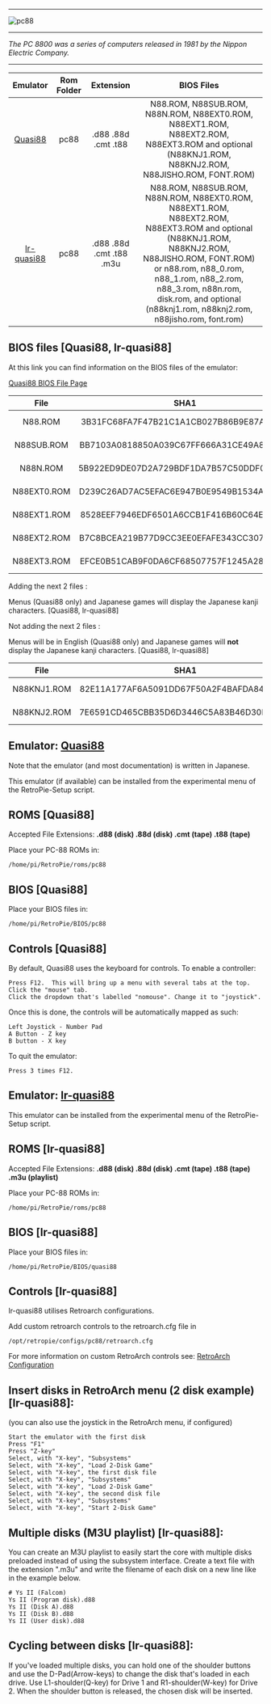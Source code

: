 ***
![pc88](https://user-images.githubusercontent.com/22881403/28556421-e25cde4e-70cb-11e7-9d82-39143d32bf2c.png)
***
_The PC 8800 was a series of computers released in 1981 by the Nippon Electric Company._
***

| Emulator | Rom Folder | Extension | BIOS Files |
| :---: | :---: | :---: | :---: |
| [Quasi88](https://www.eonet.ne.jp/~showtime/quasi88/) | pc88  | .d88 .88d .cmt .t88 | N88.ROM, N88SUB.ROM, N88N.ROM, N88EXT0.ROM, N88EXT1.ROM, N88EXT2.ROM, N88EXT3.ROM and optional (N88KNJ1.ROM, N88KNJ2.ROM, N88JISHO.ROM, FONT.ROM) |
| [lr-quasi88](https://github.com/libretro/quasi88-libretro) | pc88 | .d88 .88d .cmt .t88 .m3u | N88.ROM, N88SUB.ROM, N88N.ROM, N88EXT0.ROM, N88EXT1.ROM, N88EXT2.ROM, N88EXT3.ROM and optional (N88KNJ1.ROM, N88KNJ2.ROM, N88JISHO.ROM, FONT.ROM) or n88.rom, n88_0.rom, n88_1.rom, n88_2.rom, n88_3.rom, n88n.rom, disk.rom, and optional (n88knj1.rom, n88knj2.rom, n88jisho.rom, font.rom) |

## BIOS files [Quasi88, lr-quasi88] 

At this link you can find information on the BIOS files of the emulator:

[Quasi88 BIOS File Page](https://translate.google.com/translate?sl=auto&tl=en&js=y&prev=_t&hl=it&ie=UTF-8&u=https%3A%2F%2Fwww.eonet.ne.jp%2F~showtime%2Fquasi88%2Fmemo%2From.html&edit-text=)

| File | SHA1 | CRC32 | Size |
| :--: | :--: | :--: | :--: |
| N88.ROM | 3B31FC68FA7F47B21C1A1CB027B86B9E87AFBFFF | A0FC0473 | 32 KB |
| N88SUB.ROM | BB7103A0818850A039C67FF666A31CE49A8D516F | 2158D307 | 2 KB |
| N88N.ROM | 5B922ED9DE07D2A729BDF1DA7B57C50DDF08809A | 27E1857D | 32 KB |
| N88EXT0.ROM | D239C26AD7AC5EFAC6E947B0E9549B1534AA970D | 710A63EC | 8 KB |
| N88EXT1.ROM | 8528EEF7946EDF6501A6CCB1F416B60C64EFAC7C | C0BD2AA6 | 8 KB |
| N88EXT2.ROM | B7C8BCEA219B77D9CC3EE0EFAFE343CC307425D1 | AF2B6EFA | 8 KB |
| N88EXT3.ROM | EFCE0B51CAB9F0DA6CF68507757F1245A2867A72 | 7713C519 | 8 KB |

Adding the next 2 files :

Menus (Quasi88 only) and Japanese games will display the Japanese kanji characters. [Quasi88, lr-quasi88]

Not adding the next 2 files :

Menus will be in English (Quasi88 only) and Japanese games will **not** display the Japanese kanji characters. [Quasi88, lr-quasi88]

| File | SHA1 | CRC32 | Size |
| :--: | :--: | :--: | :--: |
| N88KNJ1.ROM | 82E11A177AF6A5091DD67F50A2F4BAFDA84D6556 | 6178BD43 | 128 KB |
| N88KNJ2.ROM | 7E6591CD465CBB35D6D3446C5A83B46D30FAFE95 | 154803CC | 128 KB |


## Emulator: [Quasi88](https://www.eonet.ne.jp/~showtime/quasi88/)

Note that the emulator (and most documentation) is written in Japanese.

This emulator (if available) can be installed from the experimental menu of the RetroPie-Setup script.


## ROMS [Quasi88]

Accepted File Extensions: **.d88 (disk) .88d (disk) .cmt (tape) .t88 (tape)** 

Place your PC-88 ROMs in:
```
/home/pi/RetroPie/roms/pc88
```

## BIOS [Quasi88]

Place your BIOS files in:
```
/home/pi/RetroPie/BIOS/pc88
```

## Controls [Quasi88]

By default, Quasi88 uses the keyboard for controls.  To enable a controller:

```
Press F12.  This will bring up a menu with several tabs at the top.
Click the "mouse" tab.
Click the dropdown that's labelled "nomouse". Change it to "joystick".
```

Once this is done, the controls will be automatically mapped as such:
```
Left Joystick - Number Pad
A Button - Z key
B button - X key
```

To quit the emulator:
```
Press 3 times F12. 
```

## Emulator: [lr-quasi88](https://github.com/libretro/quasi88-libretro)

This emulator can be installed from the experimental menu of the RetroPie-Setup script.


## ROMS [lr-quasi88]

Accepted File Extensions: **.d88 (disk) .88d (disk) .cmt (tape) .t88 (tape) .m3u (playlist)** 

Place your PC-88 ROMs in:
```
/home/pi/RetroPie/roms/pc88
```

## BIOS [lr-quasi88]

Place your BIOS files in:
```
/home/pi/RetroPie/BIOS/quasi88
```

## Controls [lr-quasi88]
lr-quasi88 utilises Retroarch configurations.

Add custom retroarch controls to the retroarch.cfg file in
```shell
/opt/retropie/configs/pc88/retroarch.cfg
```
For more information on custom RetroArch controls see: [RetroArch Configuration](RetroArch-Configuration)


## Insert disks in RetroArch menu (2 disk example) [lr-quasi88]:
(you can also use the joystick in the RetroArch menu, if configured)
```
Start the emulator with the first disk
Press "F1"
Press "Z-key"
Select, with "X-key", "Subsystems"
Select, with "X-key", "Load 2-Disk Game"
Select, with "X-key", the first disk file
Select, with "X-key", "Subsystems"
Select, with "X-key", "Load 2-Disk Game"
Select, with "X-key", the second disk file
Select, with "X-key", "Subsystems"
Select, with "X-key", "Start 2-Disk Game"
```

## Multiple disks (M3U playlist) [lr-quasi88]:
You can create an M3U playlist to easily start the core with multiple disks preloaded instead of using the subsystem interface. Create a text file with the extension ".m3u" and write the filename of each disk on a new line like in the example below.
```
# Ys II (Falcom)
Ys II (Program disk).d88
Ys II (Disk A).d88
Ys II (Disk B).d88
Ys II (User disk).d88
```

## Cycling between disks [lr-quasi88]:
If you've loaded multiple disks, you can hold one of the shoulder buttons and use the D-Pad(Arrow-keys) to change the disk that's loaded in each drive. 
Use L1-shoulder(Q-key) for Drive 1 and R1-shoulder(W-key) for Drive 2. 
When the shoulder button is released, the chosen disk will be inserted.
